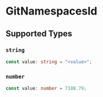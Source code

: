 # GitNamespacesId


## Supported Types

### `string`

```typescript
const value: string = "<value>";
```

### `number`

```typescript
const value: number = 7188.79;
```

